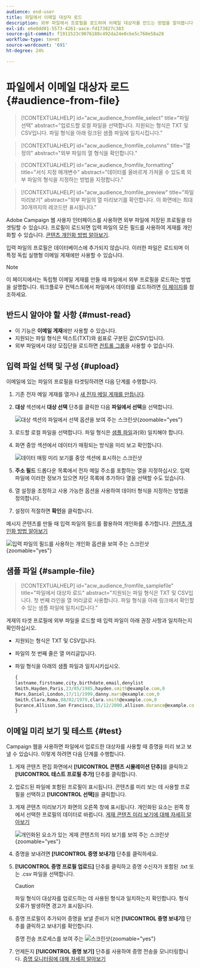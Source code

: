 ```yaml
---
audience: end-user
title: 파일에서 이메일 대상자 로드
description: 외부 파일에서 프로필을 로드하여 이메일 대상자를 만드는 방법을 알아봅니다
exl-id: e6e0dd01-5573-4261-aace-fd173827c383
source-git-commit: f1911523c9076188c492da24e0cbe5c760e58a28
workflow-type: tm+mt
source-wordcount: '691'
ht-degree: 24%

---
```


# 파일에서 이메일 대상자 로드 {#audience-from-file}

>[!CONTEXTUALHELP]
>id="acw_audience_fromfile_select"
>title="파일 선택"
>abstract="업로드할 로컬 파일을 선택합니다. 지원되는 형식은 TXT 및 CSV입니다. 파일 형식을 아래 링크된 샘플 파일에 일치시킵니다."

>[!CONTEXTUALHELP]
>id="acw_audience_fromfile_columns"
>title="열 정의"
>abstract="외부 파일의 열 형식을 확인합니다."

>[!CONTEXTUALHELP]
>id="acw_audience_fromfile_formatting"
>title="서식 지정 매개변수"
>abstract="데이터를 올바르게 가져올 수 있도록 외부 파일의 형식을 지정하는 방법을 지정합니다."

>[!CONTEXTUALHELP]
>id="acw_audience_fromfile_preview"
>title="파일 미리보기"
>abstract="외부 파일의 열 미리보기를 확인합니다. 이 화면에는 최대 30개까지의 레코드만 표시됩니다."

Adobe Campaign 웹 사용자 인터페이스를 사용하면 외부 파일에 저장된 프로필을 타겟팅할 수 있습니다. 프로필이 로드되면 입력 파일의 모든 필드를 사용하여 게재를 개인화할 수 있습니다. [콘텐츠 개인화 방법 알아보기](../personalization/personalize.md).

입력 파일의 프로필은 데이터베이스에 추가되지 않습니다. 이러한 파일은 로드되며 이 특정 독립 실행형 이메일 게재에만 사용할 수 있습니다.

>[!NOTE]
>
>이 페이지에서는 독립형 이메일 게재를 만들 때 파일에서 외부 프로필을 로드하는 방법을 설명합니다. 워크플로우 컨텍스트에서 파일에서 데이터를 로드하려면 [이 페이지](../workflows/activities/load-file.md)를 참조하세요.

## 반드시 알아야 할 사항 {#must-read}

* 이 기능은 **이메일 게재**&#x200B;에만 사용할 수 있습니다.
* 지원되는 파일 형식은 텍스트(TXT)와 쉼표로 구분된 값(CSV)입니다.
* 외부 파일에서 대상 모집단을 로드하면 [컨트롤 그룹](control-group.md)을 사용할 수 없습니다.

## 입력 파일 선택 및 구성 {#upload}

이메일에 있는 파일의 프로필을 타겟팅하려면 다음 단계를 수행합니다.

1. 기존 전자 메일 게재를 열거나 [새 전자 메일 게재를 만듭니다](../email/create-email.md).
1. **대상** 섹션에서 **대상 선택** 단추를 클릭한 다음 **파일에서 선택**&#x200B;을 선택합니다.

   ![대상 섹션의 파일에서 선택 옵션을 보여 주는 스크린샷](assets/select-from-file.png){zoomable="yes"}

1. 로드할 로컬 파일을 선택합니다. 파일 형식은 [샘플 파일](#sample-file)과(와) 일치해야 합니다.
1. 화면 중앙 섹션에서 데이터가 매핑되는 방식을 미리 보고 확인합니다.

   ![데이터 매핑 미리 보기를 중앙 섹션에 표시하는 스크린샷](assets/select-from-file-map.png)

1. **주소 필드** 드롭다운 목록에서 전자 메일 주소를 포함하는 열을 지정하십시오. 입력 파일에 이러한 정보가 있으면 차단 목록에 추가하다 열을 선택할 수도 있습니다.
1. 열 설정을 조정하고 사용 가능한 옵션을 사용하여 데이터 형식을 지정하는 방법을 정의합니다.
1. 설정이 적절하면 **확인**&#x200B;을 클릭합니다.

메시지 콘텐츠를 만들 때 입력 파일의 필드를 활용하여 개인화를 추가합니다. [콘텐츠 개인화 방법 알아보기](../personalization/personalize.md)

![입력 파일의 필드를 사용하는 개인화 옵션을 보여 주는 스크린샷](assets/select-external-perso.png){zoomable="yes"}

## 샘플 파일 {#sample-file}

>[!CONTEXTUALHELP]
>id="acw_audience_fromfile_samplefile"
>title="파일에서 대상자 로드"
>abstract="지원되는 파일 형식은 TXT 및 CSV입니다. 첫 번째 라인을 열 머리글로 사용합니다. 파일 형식을 아래 링크에서 확인할 수 있는 샘플 파일에 일치시킵니다."

게재의 타겟 프로필에 외부 파일을 로드할 때 입력 파일이 아래 권장 사항과 일치하는지 확인하십시오.

* 지원되는 형식은 TXT 및 CSV입니다.
* 파일의 첫 번째 줄은 열 머리글입니다.
* 파일 형식을 아래의 샘플 파일과 일치시키십시오.

  ```javascript
  {
  lastname,firstname,city,birthdate,email,denylist
  Smith,Hayden,Paris,23/05/1985,hayden.smith@example.com,0
  Mars,Daniel,London,17/11/1999,danny.mars@example.com,0
  Smith,Clara,Roma,08/02/1979,clara.smith@example.com,0
  Durance,Allison,San Francisco,15/12/2000,allison.durance@example.com,1
  }
  ```

## 이메일 미리 보기 및 테스트 {#test}

Campaign 웹을 사용하면 파일에서 업로드한 대상자를 사용할 때 증명을 미리 보고 보낼 수 있습니다. 이렇게 하려면 다음 단계를 수행합니다.

1. 게재 콘텐츠 편집 화면에서 **[!UICONTROL 콘텐츠 시뮬레이션 단추]**&#x200B;를 클릭하고 **[!UICONTROL 테스트 프로필 추가]** 단추를 클릭합니다.

1. 업로드된 파일에 포함된 프로필이 표시됩니다. 콘텐츠를 미리 보는 데 사용할 프로필을 선택하고 **[!UICONTROL 선택]**&#x200B;을 클릭합니다.

1. 게재 콘텐츠 미리보기가 화면의 오른쪽 창에 표시됩니다. 개인화된 요소는 왼쪽 창에서 선택한 프로필의 데이터로 바뀝니다. [게재 콘텐츠 미리 보기에 대해 자세히 알아보기](../preview-test/preview-content.md)

   ![개인화된 요소가 있는 게재 콘텐츠의 미리 보기를 보여 주는 스크린샷](assets/file-upload-preview.png){zoomable="yes"}

1. 증명을 보내려면 **[!UICONTROL 증명 보내기]** 단추를 클릭하세요.

1. **[!UICONTROL 증명 프로필 업로드]** 단추를 클릭하고 증명 수신자가 포함된 .txt 또는 .csv 파일을 선택합니다.

   >[!CAUTION]
   >
   >파일 형식이 대상자를 업로드하는 데 사용된 형식과 일치하는지 확인합니다. 형식 오류가 발생하면 경고가 표시됩니다.

1. 증명 프로필이 추가되어 증명을 보낼 준비가 되면 **[!UICONTROL 증명 보내기]** 단추를 클릭하고 보내기를 확인합니다.

   증명 전송 프로세스를 보여 주는 ![스크린샷](assets/file-upload-test.png){zoomable="yes"}

1. 언제든지 **[!UICONTROL 증명 보기]** 단추를 사용하여 증명 전송을 모니터링합니다. [증명 모니터링에 대해 자세히 알아보기](../preview-test/test-deliveries.md#access-test-deliveries)